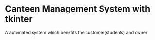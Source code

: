 # Canteen Management System with tkinter
 A automated system which benefits the customer(students) and owner 
